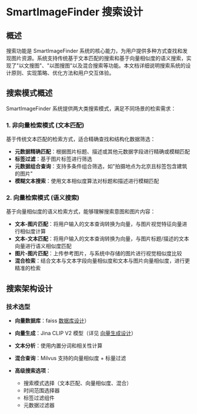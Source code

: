 # SmartImageFinder 搜索设计

## 概述

搜索功能是 SmartImageFinder 系统的核心能力，为用户提供多种方式查找和发现图片资源。系统支持传统基于文本匹配的搜索和基于向量相似度的语义搜索，实现了"以文搜图"、"以图搜图"以及混合搜索等功能。本文档详细说明搜索系统的设计原则、实现策略、优化方法和用户交互体验。

## 搜索模式概述

SmartImageFinder 系统提供两大类搜索模式，满足不同场景的检索需求：

### 1. 非向量检索模式 (文本匹配)

基于传统文本匹配的检索方式，适合精确查找和结构化数据筛选：

- **元数据精确匹配**：根据图片标题、描述或其他元数据字段进行精确或模糊匹配
- **标签过滤**：基于图片标签进行筛选
- **元数据组合查询**：支持多条件组合筛选，如"拍摄地点为北京且标签包含建筑的图片"
- **模糊文本搜索**：使用文本相似度算法对标题和描述进行模糊匹配

### 2. 向量检索模式 (语义搜索)

基于向量相似度的语义检索方式，能够理解搜索意图和图片内容：

- **文本-图片匹配**：将用户输入的文本查询转换为向量，与图片视觉特征向量进行相似度计算
- **文本-文本匹配**：将用户输入的文本查询转换为向量，与图片标题/描述的文本向量进行语义相似度匹配
- **图片-图片匹配**：上传参考图片，与系统中存储的图片进行视觉相似度比较
- **混合检索**：结合文本与文本字段向量相似度和文本与图片向量相似度，进行更精准的检索

## 搜索架构设计

### 技术选型

- **向量数据库**：faiss [数据库设计](./database_design.md)）
- **向量生成**：Jina CLIP V2 模型（详见 [向量生成设计](./vector_generation.md)）
- **文本分析**：使用内置分词和相关性计算
- **混合查询**：Milvus 支持的向量相似度 + 标量过滤

- **高级搜索选项**：
  - 搜索模式选择（文本匹配、向量相似度、混合）
  - 时间范围选择器
  - 标签过滤组件
  - 元数据过滤器
